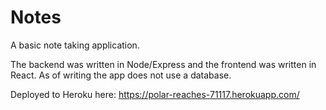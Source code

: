 # Notes

A basic note taking application.

The backend was written in Node/Express and the frontend was written in React. As of writing the app does not use a database.

Deployed to Heroku here: https://polar-reaches-71117.herokuapp.com/
